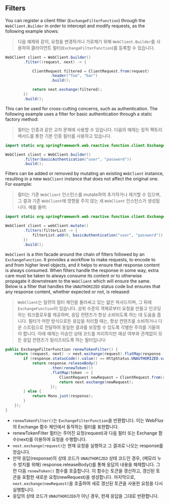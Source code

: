 ## Filters

You can register a client filter (`ExchangeFilterFunction`) through the `WebClient.Builder` in order to intercept and modify requests, as the following example shows:

> 다음 예제와 같이, 요청을 변경하거나 가로채기 위해 `WebClient.Builder`를 사용하여 클라이언트 필터(`ExchangeFilterFunction`)를 등록할 수 있습니다.

``` java
WebClient client = WebClient.builder()
		.filter((request, next) -> {

			ClientRequest filtered = ClientRequest.from(request)
					.header("foo", "bar")
					.build();

			return next.exchange(filtered);
		})
		.build();
```

This can be used for cross-cutting concerns, such as authentication. The following example uses a filter for basic authentication through a static factory method:

> 필터는 인증과 같은 교차 문제에 사용할 수 있습니다. 다음의 예제는 정적 팩토리 메서드를 통한 기본 인증 필터를 사용하고 있습니다.

``` java
import static org.springframework.web.reactive.function.client.ExchangeFilterFunctions.basicAuthentication;

WebClient client = WebClient.builder()
		.filter(basicAuthentication("user", "password"))
		.build();
```

Filters can be added or removed by mutating an existing `WebClient` instance, resulting in a new `WebClient` instance that does not affect the original one. For example:

> 필터는 기존 `WebClient` 인스턴스를 mutate하여 추가하거나 제거할 수 있으며, 그 결과 기존 `WebClient`에 영향을 주지 않는 새 `WebClient` 인스턴스가 생성됩니다. 예를 들어:

``` java
import static org.springframework.web.reactive.function.client.ExchangeFilterFunctions.basicAuthentication;

WebClient client = webClient.mutate()
		.filters(filterList -> {
			filterList.add(0, basicAuthentication("user", "password"));
		})
		.build();
```

`WebClient` is a thin facade around the chain of filters followed by an `ExchangeFunction`. It provides a workflow to make requests, to encode to and from higher level objects, and it helps to ensure that response content is always consumed. When filters handle the response in some way, extra care must be taken to always consume its content or to otherwise propagate it downstream to the `WebClient` which will ensure the same. Below is a filter that handles the `UNAUTHORIZED` status code but ensures that any response content, whether expected or not, is released:

> `WebClient`는 일련의 필터 체인을 둘러싸고 있는 얇은 파사드이며, 그 뒤에 `ExchangeFunction`이 있습니다. 상위 수준의 객체로부터 요청을 만들고 인코딩하는 워크플로우를 제공하며, 응답 컨텐츠가 항상 소비되도록 하는 데 도움을 줍니다. 필터가 어떤 방식으로든 응답을 처리할 때는, 항상 컨텐츠를 소비하거나 다운 스트림으로 전달하여 동일한 결과를 보장할 수 있도록 각별한 주의를 기울여야 합니다. 아래 예제는 미승인 상태 코드를 처리하지만 예상 여부와 관계없이 모든 응답 컨텐츠가 릴리즈되도록 하는 필터입니다:

``` java
public ExchangeFilterFunction renewTokenFilter() {
	return (request, next) -> next.exchange(request).flatMap(response -> {
		if (response.statusCode().value() == HttpStatus.UNAUTHORIZED.value()) {
			return response.releaseBody()
					.then(renewToken())
					.flatMap(token -> {
						ClientRequest newRequest = ClientRequest.from(request).build();
						return next.exchange(newRequest);
					});
		} else {
			return Mono.just(response);
		}
	});
}
```

- `renewTokenFilter()`는 `ExchangeFilterFunction`을 반환합니다. 이는 WebFlux의 Exchange 함수 체인에서 동작하는 필터를 표현합니다.
- renewTokenFilter 필터는 주어진 요청(request)과 다음 필터 또는 Exchange 함수(next)를 이용하여 요청을 수행합니다.
- `next.exchange(request)`는 현재 요청을 실행하고 그 결과로 나오는 response를 얻습니다.
- 만약 응답(response)의 상태 코드가 `UNAUTHORIZED` 상태 코드인 경우, (메모리 누수 방지를 위해) response.releaseBody()를 통해 응답의 내용을 해제합니다. 그런 다음 `renewToken()` 함수를 호출합니다. 이 함수는 토큰을 갱신하고, 갱신된 토큰을 포함한 새로운 요청(newRequest)을 생성합니다. 마지막으로, `next.exchange(newRequest)`을 호출하여 새로 갱신된 토큰을 사용한 요청을 다시 실행합니다.
- 응답의 상태 코드가 `UNAUTHORIZED`가 아닌 경우, 현재 응답을 그대로 반환합니다.
